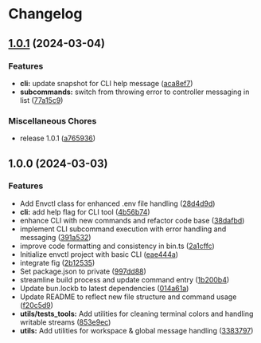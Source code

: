 # Changelog

## [1.0.1](https://github.com/JonDotsoy/envctl/compare/v1.0.0...v1.0.1) (2024-03-04)


### Features

* **cli:** update snapshot for CLI help message ([aca8ef7](https://github.com/JonDotsoy/envctl/commit/aca8ef7908062d9a81d254f45e46de3720a24e27))
* **subcommands:** switch from throwing error to controller messaging in list ([77a15c9](https://github.com/JonDotsoy/envctl/commit/77a15c952939de8a2619ec776f21074a6ed76af6))


### Miscellaneous Chores

* release 1.0.1 ([a765936](https://github.com/JonDotsoy/envctl/commit/a765936a4376fc4ab84fd084cd246a5d7bfd0cb0))

## 1.0.0 (2024-03-03)


### Features

* Add Envctl class for enhanced .env file handling ([28d4d9d](https://github.com/JonDotsoy/envctl/commit/28d4d9dcd9c007d7fe9bd382a9119c060b224760))
* **cli:** add help flag for CLI tool ([4b56b74](https://github.com/JonDotsoy/envctl/commit/4b56b74faa59dfa29a6b77f7d40f5205ca775dc0))
* enhance CLI with new commands and refactor code base ([38dafbd](https://github.com/JonDotsoy/envctl/commit/38dafbdc0838372f8845d701207ac34543cba1d8))
* implement CLI subcommand execution with error handling and messaging ([391a532](https://github.com/JonDotsoy/envctl/commit/391a532940443dc0169a45a9c511abf838614a2e))
* improve code formatting and consistency in bin.ts ([2a1cffc](https://github.com/JonDotsoy/envctl/commit/2a1cffc147517adf273f7cc56e56f8c4bd0f8c31))
* Initialize envctl project with basic CLI ([eae444a](https://github.com/JonDotsoy/envctl/commit/eae444a869cd4275edeef88478f4a02473eea9c4))
* integrate fig ([2b12535](https://github.com/JonDotsoy/envctl/commit/2b12535afa3ec274851b449c0245f3e27734ea30))
* Set package.json to private ([997dd88](https://github.com/JonDotsoy/envctl/commit/997dd88b6ee37b8b4eab98782084435cb24f7c50))
* streamline build process and update command entry ([1b200b4](https://github.com/JonDotsoy/envctl/commit/1b200b4b5d69ac719c23a8e16b947f51d035d12f))
* Update bun.lockb to latest dependencies ([014a61a](https://github.com/JonDotsoy/envctl/commit/014a61a2fbf756da08a011ee5c650b2733b333b5))
* Update README to reflect new file structure and command usage ([f20c5d9](https://github.com/JonDotsoy/envctl/commit/f20c5d9f0acb88c0b73e406c5b01787e8e19698c))
* **utils/tests_tools:** Add utilities for cleaning terminal colors and handling writable streams ([853e9ec](https://github.com/JonDotsoy/envctl/commit/853e9ecc703bd845c8cedf0c0e9a692e427413b5))
* **utils:** Add utilities for workspace & global message handling ([3383797](https://github.com/JonDotsoy/envctl/commit/33837975aae11236aa9d4870ec224363497409c4))
